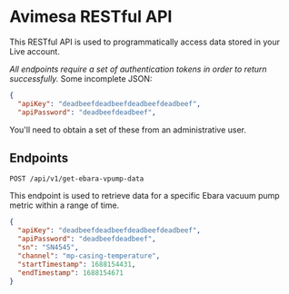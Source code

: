 # Avimesa RESTful API

This RESTful API is used to programmatically access data stored in your Live account.

_All endpoints require a set of authentication tokens in order to return successfully._
Some incomplete JSON:
```JSON
{
  "apiKey": "deadbeefdeadbeefdeadbeefdeadbeef",
  "apiPassword": "deadbeefdeadbeef",
```

You'll need to obtain a set of these from an administrative user.

## Endpoints

```
POST /api/v1/get-ebara-vpump-data
```

This endpoint is used to retrieve data for a specific Ebara vacuum pump metric within a range of time.

```JSON
{
  "apiKey": "deadbeefdeadbeefdeadbeefdeadbeef",
  "apiPassword": "deadbeefdeadbeef",
  "sn": "SN4545",
  "channel": "mp-casing-temperature",
  "startTimestamp": 1688154431,
  "endTimestamp": 1688154671
}
```
